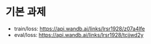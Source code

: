 # 기본 과제
- train/loss: https://api.wandb.ai/links/lrsr1928/z07a4lfe
- eval/loss: https://api.wandb.ai/links/lrsr1928/tcjjwd2y
